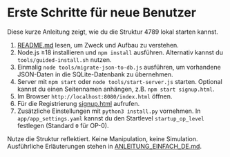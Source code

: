 # Erste Schritte für neue Benutzer

Diese kurze Anleitung zeigt, wie du die Struktur 4789 lokal starten kannst.

1. [README.md](../README.md) lesen, um Zweck und Aufbau zu verstehen.
2. Node.js ≥18 installieren und `npm install` ausführen.
   Alternativ kannst du `tools/guided-install.sh` nutzen.
3. Einmalig `node tools/migrate-json-to-db.js` ausführen, um vorhandene JSON-Daten in die SQLite-Datenbank zu übernehmen.
4. Server mit `npm start` oder `node tools/start-server.js` starten.
   Optional kannst du einen Seitennamen anhängen, z.B. `npm start signup.html`.
5. Im Browser `http://localhost:8080/index.html` öffnen.
6. Für die Registrierung [signup.html](../signup.html) aufrufen.
7. Zusätzliche Einstellungen mit `python3 install.py` vornehmen. In
   `app/app_settings.yaml` kannst du den Startlevel `startup_op_level`
   festlegen (Standard `0` für OP-0).

Nutze die Struktur reflektiert. Keine Manipulation, keine Simulation.
Ausführliche Erläuterungen stehen in [ANLEITUNG_EINFACH_DE.md](../ANLEITUNG_EINFACH_DE.md).
